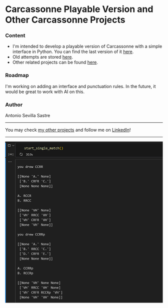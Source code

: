 # Carcassonne Playable Version and Other Carcassonne Projects

### Content
- I'm intended to develop a playable version of Carcassonne with a simple interface in Python. You can find the last version of it [here](https://github.com/asevillasastre/Carcassonne/blob/main/carcassonne-last-version.ipynb).
- Old attempts are stored [here](https://github.com/asevillasastre/Carcassonne/tree/main/carcassonne-old-versions).
- Other related projects can be found [here](https://github.com/asevillasastre/Carcassonne/tree/main/other-carcassonne-projects).

### Roadmap
I'm working on adding an interface and punctuation rules. In the future, it would be great to work with AI on this.

### Author
Antonio Sevilla Sastre

-----------------------------------------------------------------------------

You may check [my other projects](https://github.com/asevillasastre?tab=repositories) and follow me on [LinkedIn](https://www.linkedin.com/in/asevillasastre/)!

-----------------------------------------------------------------------------

![alt text](https://github.com/asevillasastre/Carcassonne/blob/main/images/basic-playing-interface-19-12-23.png?raw=true)
